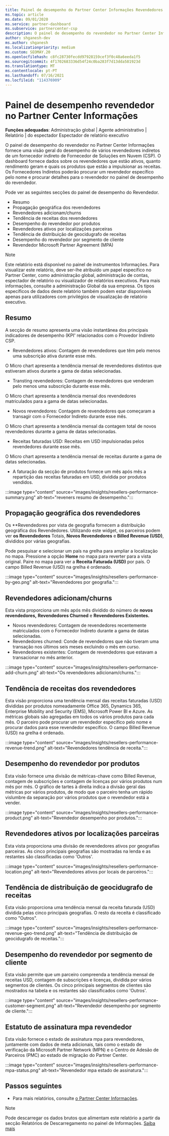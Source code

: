 ```yaml
---
title: Painel de desempenho do Partner Center Informações Revendedores
ms.topic: article
ms.date: 09/01/2020
ms.service: partner-dashboard
ms.subservice: partnercenter-csp
description: O painel de desempenho do revendedor no Partner Center Informações fornece uma visão geral do desempenho de vários revendedores indiretos de um fornecedor indireto de Fornecedor de Soluções em Nuvem (CSP).
author: shganesh-dev
ms.author: shganesh
ms.localizationpriority: medium
ms.custom: SEOMAY.20
ms.openlocfilehash: c8fc28730fecdd97928159cef3f0c48a6eeda1f5
ms.sourcegitcommit: 4f1702683336d54f24c0ba283f7d13dda581923d
ms.translationtype: MT
ms.contentlocale: pt-PT
ms.lasthandoff: 07/16/2021
ms.locfileid: "114376909"
---
```

# <a name="reseller-performance-dashboard-in-partner-center-insights"></a>Painel de desempenho revendedor no Partner Center Informações

**Funções adequadas**: Administração global | Agente administrativo | Relatório | do espectador Espectador de relatório executivo

O painel de desempenho do revendedor no Partner Center Informações fornece uma visão geral do desempenho de vários revendedores indiretos de um fornecedor indireto de Fornecedor de Soluções em Nuvem (CSP). O dashboard fornece dados sobre os revendedores que estão ativos, quanto rendimento geram e quais os produtos que estão a impulsionar as receitas. Os Fornecedores Indiretos poderão procurar um revendedor específico pelo nome e procurar detalhes para o revendedor no painel de desempenho do revendedor.

Pode ver as seguintes secções do painel de desempenho do Revendedor.

- Resumo
- Propagação geográfica dos revendedores
- Revendedores adicionam/churns 
- Tendência de receitas dos revendedores 
- Desempenho do revendedor por produtos
- Revendedores ativos por localizações parceiras
- Tendência de distribuição de geocidugrafo de receitas
- Desempenho do revendedor por segmento de cliente
- Revendedor Microsoft Partner Agreement (MPA)

 > [!NOTE]
 > Este relatório está disponível no painel de instrumentos Informações. Para visualizar este relatório, deve ser-lhe atribuído um papel específico no Partner Center, como administração global, administração de contas, espectador de relatório ou visualizador de relatórios executivos. Para mais informações, consulte a administração Global da sua empresa. Os tipos específicos de dados deste relatório também podem estar disponíveis apenas para utilizadores com privilégios de visualização de relatório executivo.

## <a name="summary"></a>Resumo

A secção de resumo apresenta uma visão instantânea dos principais indicadores de desempenho (KPI' relacionados com o Provedor Indireto CSP.

- Revendedores ativos: Contagem de revendedores que têm pelo menos uma subscrição ativa durante esse mês.

O Micro chart apresenta a tendência mensal de revendedores distintos que estiveram ativos durante a gama de datas selecionadas.

- Transting revendedores: Contagem de revendedores que venderam pelo menos uma subscrição durante esse mês. 

O Micro chart apresenta a tendência mensal dos revendedores matriculados para a gama de datas selecionadas.

- Novos revendedores: Contagem de revendedores que começaram a transagir com o Fornecedor Indireto durante esse mês. 

O Micro chart apresenta a tendência mensal da contagem total de novos revendedores durante a gama de datas selecionadas.

- Receitas faturadas USD: Receitas em USD impulsionadas pelos revendedores durante esse mês. 

O Micro chart apresenta a tendência mensal de receitas durante a gama de datas selecionadas.

- A faturação da secção de produtos fornece um mês após mês a repartição das receitas faturadas em USD, dividida por produtos vendidos. 

:::image type="content" source="images/insights/resellers-performance-summary.png" alt-text="reveners resumo de desempenho.":::

## <a name="geographical-spread-of-resellers"></a>Propagação geográfica dos revendedores

Os **Revendedores por vista de geografia fornecem a distribuição geográfica dos Revendedores. Utilizando este widget, os parceiros podem ver **os Revendedores** Totais, **Novos Revendedores** e **Billed Revenue (USD)**, divididos por várias geografias.

Pode pesquisar e selecionar um país na grelha para ampliar a localização no mapa. Pressione a opção **Home** no mapa para reverter para a vista original. Paire no mapa para ver a **Receita Faturada (USD)** por país. O campo Billed Revenue (USD) na grelha é ordenado.

:::image type="content" source="images/insights/resellers-performance-by-geo.png" alt-text="Revendedores por geografia.":::

## <a name="resellers-addchurns"></a>Revendedores adicionam/churns

Esta vista proporciona um mês após mês dividido do número de **novos revendedores,** **Revendedores Churned** e **Revendedores Existentes.** 

- Novos revendedores: Contagem de revendedores recentemente matriculados com o Fornecedor Indireto durante a gama de datas selecionadas.
- Revendedores churned: Conde de revendedores que não tiveram uma transação nos últimos seis meses excluindo o mês em curso.
- Revendedores existentes: Contagem de revendedores que estavam a transacionar no mês anterior.

:::image type="content" source="images/insights/resellers-performance-add-churn.png" alt-text="Os revendedores adicionam/churns.":::

## <a name="resellers-revenue-trend"></a>Tendência de receitas dos revendedores 

Esta visão proporciona uma tendência mensal das receitas faturadas (USD) divididas por produtos nomeadamente Office 365, Dynamics 365, Enterprise Mobility and Security (EMS), Microsoft Power BI e Azure. As métricas globais são agregadas em todos os vários produtos para cada mês. O parceiro pode procurar um revendedor específico pelo nome e procurar dados para esse revendedor específico. O campo Billed Revenue (USD) na grelha é ordenado.

:::image type="content" source="images/insights/resellers-performance-revenue-trend.png" alt-text="Revendedores tendência de receita.":::

## <a name="reseller-performance-by-products"></a>Desempenho do revendedor por produtos

Esta visão fornece uma divisão de métricas-chave como Billed Revenue, contagem de subscrições e contagem de licenças por vários produtos num mês por mês. O gráfico de tartes à direita indica a divisão geral das métricas por vários produtos, de modo que o parceiro tenha um rápido vislumbre da separação por vários produtos que o revendedor está a vender.

:::image type="content" source="images/insights/resellers-performance-product.png" alt-text="Revendedor desempenho por produtos.":::

## <a name="active-resellers-by-partner-locations"></a>Revendedores ativos por localizações parceiras

Esta vista proporciona uma divisão de revendedores ativos por geografias parceiras. As cinco principais geografias são mostradas na lenda e as restantes são classificadas como 'Outros'.

:::image type="content" source="images/insights/resellers-performance-location.png" alt-text="Revendedores ativos por locais de parceiros.":::

## <a name="revenue-geo-distribution-trend"></a>Tendência de distribuição de geocidugrafo de receitas

Esta visão proporciona uma tendência mensal da receita faturada (USD) dividida pelas cinco principais geografias.  O resto da receita é classificado como "Outros".

:::image type="content" source="images/insights/resellers-performance-revenue-geo-trend.png" alt-text="Tendência de distribuição de geocidugrafo de receitas.":::

## <a name="reseller-performance-by-customer-segment"></a>Desempenho do revendedor por segmento de cliente

Esta visão permite que um parceiro compreenda a tendência mensal de receitas USD, contagem de subscrições e licenças, dividida por vários segmentos de clientes. Os cinco principais segmentos de clientes são mostrados na tabela e os restantes são classificados como 'Outros'.

:::image type="content" source="images/insights/resellers-performance-customer-segment.png" alt-text="Revendedor desempenho por segmento de cliente.":::

## <a name="reseller-mpa-signing-status"></a>Estatuto de assinatura mpa revendedor

Esta visão fornece o estado de assinatura mpa para revendedores, juntamente com dados de meta adicionais, tais como o estado de verificação da Microsoft Partner Network (MPN) e o Centro de Adesão de Parceiros (PMC) ao estado de migração do Partner Center.

:::image type="content" source="images/insights/resellers-performance-mpa-status.png" alt-text="Revendedor mpa estado de assinatura.":::

## <a name="next-steps"></a>Passos seguintes

- Para mais relatórios, consulte [o Partner Center Informações](partner-center-insights.md).

>[!NOTE] 
> Pode descarregar os dados brutos que alimentam este relatório a partir da secção Relatórios de Descarregamento no painel de Informações. [Saiba mais](insights-download-reports.md) 
